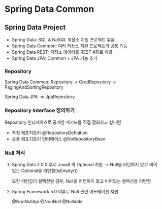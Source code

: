 # Spring Data Common

## Spring Data Project

- Spring Data: SQL & NoSQL 저장소 지원 프로젝트 묶음
- Spring Data Common: 여러 저장소 지원 프로젝트의 공통 기능
- Spring Data REST: 저장소 데이터를 REST API로 제공
- Spring Data JPA: Common + JPA 기능 추가

### Repository
Spring Data Common:
Repository -> CrudRepository -> PagingAndSortingRepository

Spring Data JPA: 
=> JpaRepository

### Repository Interface 정의하기
Repository 인터페이스로 공개할 메서드를 직접 정의하고 싶다면

- 특정 레포지토리 @RepositoryDefinition
- 공통 레포지토리 인터페이스 @NoRepositoryBean

### Null 처리
1. Spring Data 2.0 이후로 Java8 의 Optional 지원
-> Null을 리턴하지 않고 비어있는 Optional을 리턴함(isEmpty())

    또한 리턴값이 컬렉션일 경우, Null을 리턴하지 않고 비어있는 컬렉션을 리턴함

2. Spring Framework 5.0 이후로 Null 관련 어노테이션 지원
    
    @NonNullApi
    @NonNull
    @Nullable

